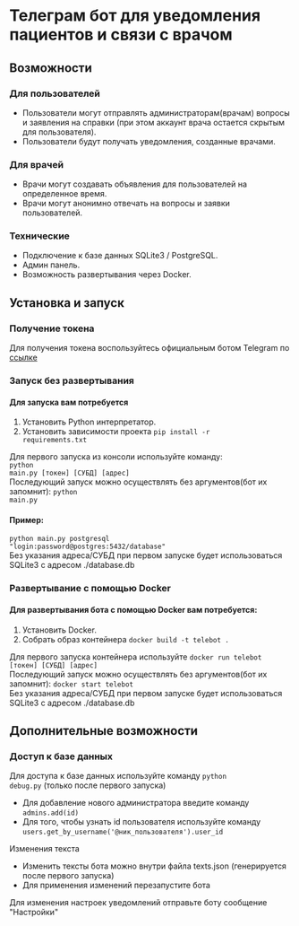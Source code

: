 # Телеграм бот для уведомления пациентов и связи с врачом
## Возможности
### Для пользователей
* Пользователи могут отправлять администраторам(врачам) вопросы и заявления на справки (при этом аккаунт врача остается скрытым для пользователя).
* Пользователи будут получать уведомления, созданные врачами.
### Для врачей
* Врачи могут создавать объявления для пользователей на определенное время.
* Врачи могут анонимно отвечать на вопросы и заявки пользователей.
### Технические
* Подключение к базе данных SQLite3 / PostgreSQL.
* Админ панель.
* Возможность развертывания через Docker.
## Установка и запуск
### Получение токена
Для получения токена воспользуйтесь официальным ботом Telegram по [ссылке](https://t.me/BotFather)
### Запуск без развертывания
#### Для запуска вам потребуется

1) Установить Python интерпретатор.
2) Установить зависимости проекта <code>pip install -r requirements.txt</code>

Для первого запуска из консоли используйте команду: 
<br>
<code>python main.py [токен] [СУБД] [адрес]</code> <br>
Последующий запуск можно осуществлять без аргументов(бот их запомнит): 
<code>python main.py</code>
<br>
#### Пример:
<code>python main.py postgresql "login:password@postgres:5432/database"</code>
<br>
Без указания адреса/СУБД при первом запуске будет использоваться SQLite3 с адресом ./database.db

### Развертывание с помощью Docker
#### Для развертывания бота с помощью Docker вам потребуется:
1) Установить Docker.
2) Собрать образ контейнера <code>docker build -t telebot .</code>

Для первого запуска контейнера используйте 
<code>docker run telebot [токен] [СУБД] [адрес]</code> <br>
Последующий запуск можно осуществлять без аргументов(бот их запомнит): 
<code>docker start telebot</code> <br>
Без указания адреса/СУБД при первом запуске будет использоваться SQLite3 с адресом ./database.db

## Дополнительные возможности
### Доступ к базе данных
Для доступа к базе данных используйте команду <code>python debug.py</code> (только после первого запуска)
* Для добавление нового администратора введите команду <code>admins.add(id)</code>
* Для того, чтобы узнать id пользователя используйте команду <code>users.get_by_username('@ник_пользователя').user_id</code>

Изменения текста
* Изменить тексты бота можно внутри файла texts.json (генерируется после первого запуска)
* Для применения изменений перезапустите бота

Для изменения настроек уведомлений отправьте боту сообщение "Настройки"